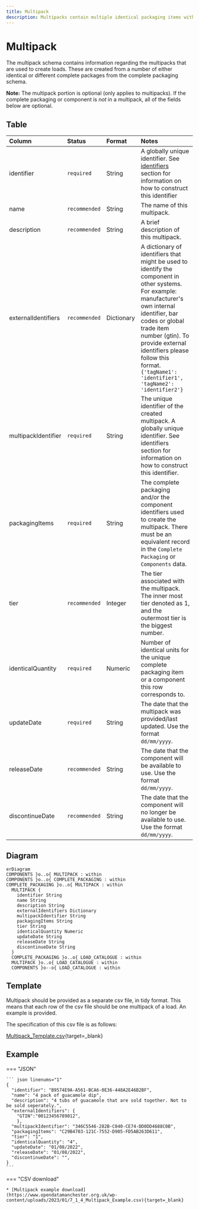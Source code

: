 ```yaml
---
title: Multipack
description: Multipacks contain multiple identical packaging items within Open 3P.
---
```


# Multipack

The multipack schema contains information regarding the multipacks that are used to create loads. These are created from a number of either identical or different complete packages from the complete packaging schema.

**Note:** The multipack portion is optional (only applies to multipacks). If the complete packaging or component is *not* in a multipack, all of the fields below are optional. 

## Table
|Column|<div style="width:90px">Status</div>|Format|Notes|
|:-|:-|:-|:-|
|identifier|`required`|String|A globally unique identifier. See [identifiers](../4_Identifiers/4_1_Identifiers.md) section for information on how to construct this identifier|
|name|`recommended`|String|The name of this multipack.|
|description|`recommended`|String|A brief description of this multipack.|
|externalIdentifiers|`recommended`|Dictionary|A dictionary of identifiers that might be used to identify the component in other systems. For example: manufacturer's own internal identifier, bar codes or global trade item number (gtin). To provide external identifiers please follow this format. `{'tagName1': 'identifier1', 'tagName2': 'identifier2'}`|
|multipackIdentifier|`required`|String|The unique identifier of the created multipack. A globally unique identifier. See identifiers section for information on how to construct this identifier.|
|packagingItems|`required`|String|The complete packaging and/or the component identifiers used to create the multipack. There must be an equivalent record in the `Complete Packaging` or `Components` data.|
|tier|`recommended`|Integer|The tier associated with the multipack. The inner most tier denoted as 1, and the outermost tier is the biggest number.|
|identicalQuantity|`required`|Numeric|Number of identical units for the unique complete packaging item or a component this row corresponds to.|
|updateDate|`required`|String|The date that the multipack was provided/last updated. Use the format `dd/mm/yyyy`.|
|releaseDate|`recommended`|String|The date that the component will be available to use. Use the format `dd/mm/yyyy`.|
|discontinueDate|`recommended`|String|The date that the component will no longer be available to use. Use the format `dd/mm/yyyy`.|

## Diagram

``` mermaid
erDiagram
COMPONENTS }o..o{ MULTIPACK : within
COMPONENTS }o..o{ COMPLETE_PACKAGING : within
COMPLETE_PACKAGING }o..o{ MULTIPACK : within
  MULTIPACK {
    identifier String
    name String
    description String
    externalIdentifiers Dictionary
    multipackIdentifier String
    packagingItems String
    tier String
    identicalQuantity Numeric
    updateDate String
    releaseDate String
    discontinueDate String
  }
  COMPLETE_PACKAGING }o..o{ LOAD_CATALOGUE : within
  MULTIPACK }o..o{ LOAD_CATALOGUE : within
  COMPONENTS }o--o{ LOAD_CATALOGUE : within
```

## Template

Multipack should be provided as a separate csv file, in tidy format. This means that each row of the csv file should be one multipack of a load. An example is provided.

The specification of this csv file is as follows:

[Multipack_Template.csv](https://www.open3p.org/wp-content/uploads/2023/03/7_1_5_Multipack_Template.csv){target=_blank}

## Example

=== "JSON"

    ``` json linenums="1"
    {
      "identifier": "B9574E9A-A561-BCA6-0E36-448A2E46B2BF",
      "name": "4 pack of guacamole dip",
      "description": "4 tubs of guacamole that are sold together. Not to be sold seperately.",
      "externalIdentifiers": {
        "GTIN":"00123456789012",
        },
      "multipackIdentifier": "346C5546-282B-C040-CE74-DD0DD4688C0B",
      "packagingItems": "C29B4703-121C-7552-D905-FD5AB263D611",
      "tier": "1",
      "identicalQuantity": "4",
      "updateDate": "01/08/2022",
      "releaseDate": "01/08/2022",
      "discontinueDate": "",
    }
    ```
=== "CSV download"

    * [Multipack example download](https://www.opendatamanchester.org.uk/wp-content/uploads/2023/01/7_1_4_Multipack_Example.csv){target=_blank}